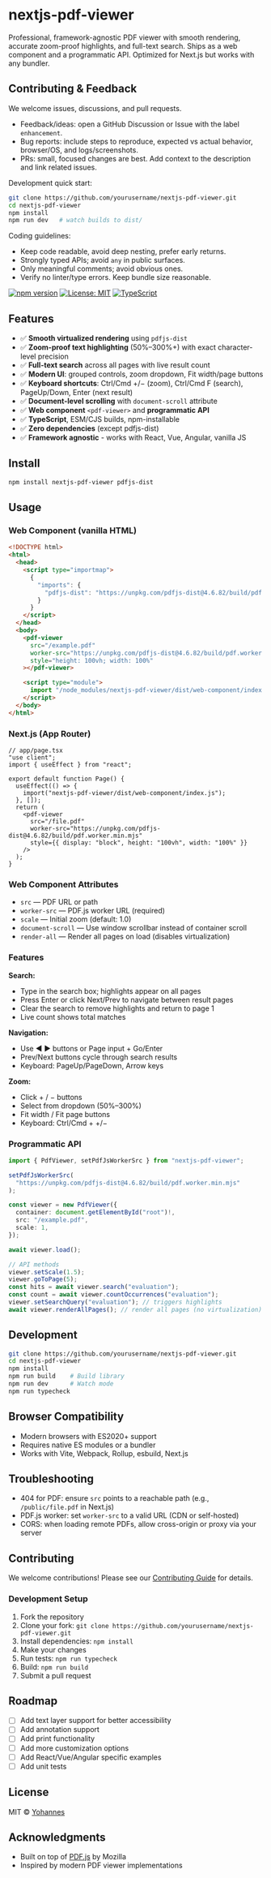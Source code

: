 # nextjs-pdf-viewer

Professional, framework-agnostic PDF viewer with smooth rendering, accurate zoom-proof highlights, and full-text search. Ships as a web component and a programmatic API. Optimized for Next.js but works with any bundler.

## Contributing & Feedback

We welcome issues, discussions, and pull requests.

- Feedback/ideas: open a GitHub Discussion or Issue with the label `enhancement`.
- Bug reports: include steps to reproduce, expected vs actual behavior, browser/OS, and logs/screenshots.
- PRs: small, focused changes are best. Add context to the description and link related issues.

Development quick start:

```bash
git clone https://github.com/yourusername/nextjs-pdf-viewer.git
cd nextjs-pdf-viewer
npm install
npm run dev   # watch builds to dist/
```

Coding guidelines:

- Keep code readable, avoid deep nesting, prefer early returns.
- Strongly typed APIs; avoid `any` in public surfaces.
- Only meaningful comments; avoid obvious ones.
- Verify no linter/type errors. Keep bundle size reasonable.

[![npm version](https://badge.fury.io/js/ai-pdf-viewer.svg)](https://badge.fury.io/js/ai-pdf-viewer)
[![License: MIT](https://img.shields.io/badge/License-MIT-yellow.svg)](https://opensource.org/licenses/MIT)
[![TypeScript](https://img.shields.io/badge/%3C%2F%3E-TypeScript-%230074c1.svg)](http://www.typescriptlang.org/)

## Features

- ✅ **Smooth virtualized rendering** using `pdfjs-dist`
- ✅ **Zoom-proof text highlighting** (50%–300%+) with exact character-level precision
- ✅ **Full-text search** across all pages with live result count
- ✅ **Modern UI**: grouped controls, zoom dropdown, Fit width/page buttons
- ✅ **Keyboard shortcuts**: Ctrl/Cmd +/− (zoom), Ctrl/Cmd F (search), PageUp/Down, Enter (next result)
- ✅ **Document-level scrolling** with `document-scroll` attribute
- ✅ **Web component** `<pdf-viewer>` and **programmatic API**
- ✅ **TypeScript**, ESM/CJS builds, npm-installable
- ✅ **Zero dependencies** (except pdfjs-dist)
- ✅ **Framework agnostic** - works with React, Vue, Angular, vanilla JS

## Install

```bash
npm install nextjs-pdf-viewer pdfjs-dist
```

## Usage

### Web Component (vanilla HTML)

```html
<!DOCTYPE html>
<html>
  <head>
    <script type="importmap">
      {
        "imports": {
          "pdfjs-dist": "https://unpkg.com/pdfjs-dist@4.6.82/build/pdf.mjs"
        }
      }
    </script>
  </head>
  <body>
    <pdf-viewer
      src="/example.pdf"
      worker-src="https://unpkg.com/pdfjs-dist@4.6.82/build/pdf.worker.min.mjs"
      style="height: 100vh; width: 100%"
    ></pdf-viewer>

    <script type="module">
      import "/node_modules/nextjs-pdf-viewer/dist/web-component/index.js";
    </script>
  </body>
</html>
```

### Next.js (App Router)

```tsx
// app/page.tsx
"use client";
import { useEffect } from "react";

export default function Page() {
  useEffect(() => {
    import("nextjs-pdf-viewer/dist/web-component/index.js");
  }, []);
  return (
    <pdf-viewer
      src="/file.pdf"
      worker-src="https://unpkg.com/pdfjs-dist@4.6.82/build/pdf.worker.min.mjs"
      style={{ display: "block", height: "100vh", width: "100%" }}
    />
  );
}
```

### Web Component Attributes

- `src` — PDF URL or path
- `worker-src` — PDF.js worker URL (required)
- `scale` — Initial zoom (default: 1.0)
- `document-scroll` — Use window scrollbar instead of container scroll
- `render-all` — Render all pages on load (disables virtualization)

### Features

**Search:**

- Type in the search box; highlights appear on all pages
- Press Enter or click Next/Prev to navigate between result pages
- Clear the search to remove highlights and return to page 1
- Live count shows total matches

**Navigation:**

- Use ◀ ▶ buttons or Page input + Go/Enter
- Prev/Next buttons cycle through search results
- Keyboard: PageUp/PageDown, Arrow keys

**Zoom:**

- Click + / − buttons
- Select from dropdown (50%–300%)
- Fit width / Fit page buttons
- Keyboard: Ctrl/Cmd + +/−

### Programmatic API

```ts
import { PdfViewer, setPdfJsWorkerSrc } from "nextjs-pdf-viewer";

setPdfJsWorkerSrc(
  "https://unpkg.com/pdfjs-dist@4.6.82/build/pdf.worker.min.mjs"
);

const viewer = new PdfViewer({
  container: document.getElementById("root")!,
  src: "/example.pdf",
  scale: 1,
});

await viewer.load();

// API methods
viewer.setScale(1.5);
viewer.goToPage(5);
const hits = await viewer.search("evaluation");
const count = await viewer.countOccurrences("evaluation");
viewer.setSearchQuery("evaluation"); // triggers highlights
await viewer.renderAllPages(); // render all pages (no virtualization)
```

## Development

```bash
git clone https://github.com/yourusername/nextjs-pdf-viewer.git
cd nextjs-pdf-viewer
npm install
npm run build    # Build library
npm run dev      # Watch mode
npm run typecheck
```

## Browser Compatibility

- Modern browsers with ES2020+ support
- Requires native ES modules or a bundler
- Works with Vite, Webpack, Rollup, esbuild, Next.js

## Troubleshooting

- 404 for PDF: ensure `src` points to a reachable path (e.g., `/public/file.pdf` in Next.js)
- PDF.js worker: set `worker-src` to a valid URL (CDN or self-hosted)
- CORS: when loading remote PDFs, allow cross-origin or proxy via your server

## Contributing

We welcome contributions! Please see our [Contributing Guide](CONTRIBUTING.md) for details.

### Development Setup

1. Fork the repository
2. Clone your fork: `git clone https://github.com/yourusername/nextjs-pdf-viewer.git`
3. Install dependencies: `npm install`
4. Make your changes
5. Run tests: `npm run typecheck`
6. Build: `npm run build`
7. Submit a pull request

## Roadmap

- [ ] Add text layer support for better accessibility
- [ ] Add annotation support
- [ ] Add print functionality
- [ ] Add more customization options
- [ ] Add React/Vue/Angular specific examples
- [ ] Add unit tests

## License

MIT © [Yohannes](https://github.com/yohannes)

## Acknowledgments

- Built on top of [PDF.js](https://mozilla.github.io/pdf.js/) by Mozilla
- Inspired by modern PDF viewer implementations
